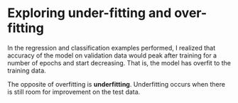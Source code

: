 # Exploring under-fitting and over-fitting
In the regression and classification examples performed, I realized that accuracy of the model on validation data would peak after training for a number of epochs and start decreasing. That is, the model has overfit to the training data.

The opposite of overfitting is **underfitting**. Underfitting occurs when there is still room for improvement on the test data. 


